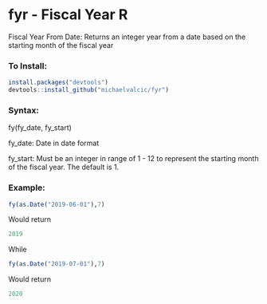 # fyr - Fiscal Year R
Fiscal Year From Date: Returns an integer year from a date based on the starting month of the fiscal year

### To Install:
````r
install.packages("devtools")
devtools::install_github("michaelvalcic/fyr")
````
### Syntax:
fy(fy_date, fy_start)

fy_date: Date in date format

fy_start: Must be an integer in range of 1 - 12 to represent the starting month of the fiscal year. The default is 1.

### Example:
````r
fy(as.Date("2019-06-01"),7)
````
Would return
````r
2019
````
While
````r
fy(as.Date("2019-07-01"),7)
````
Would return
````r
2020
````
